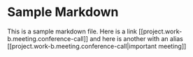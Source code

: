
# Sample Markdown

This is a sample markdown file. Here is a link [[project.work-b.meeting.conference-call]] and
here is another with an alias [[project.work-b.meeting.conference-call|important meeting]]
